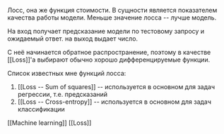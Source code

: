 Лосс, она же функция стоимости.
В сущности является показателем качества работы модели.
Меньше значение лосса -- лучше модель.

На вход получает предсказание модели по тестовому запросу и ожидаемый ответ.
на выход выдает число.

С неё начинается обратное распространение, поэтому в качестве [[Loss]]'а выбирают обычно хорошо дифференцируемые функции.

Список известных мне функций лосса:
1. [[Loss -- Sum of squares]] -- используется в основном для задач регрессии, т.е. предсказаний
2. [[Loss -- Cross-entropy]] -- используется в основном для задач классификации

[[Machine learning]] [[Loss]]